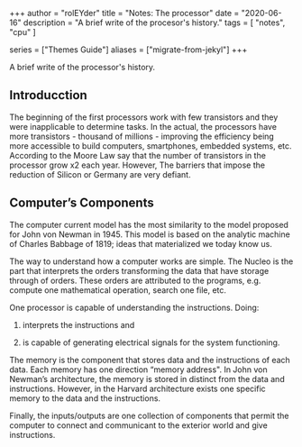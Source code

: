 +++
author = "rolEYder"
title = "Notes:  The processor"
date = "2020-06-16"
description = "A brief write of the procesor's history."
tags = [
    "notes",
    "cpu"
]

series = ["Themes Guide"]
aliases = ["migrate-from-jekyl"]
+++

A brief write of the processor's history.
<!--more-->

## Introducction

The beginning of the first processors work with few transistors and they were inapplicable to determine tasks. In the actual, the processors have more transistors - thousand of millions - improving the efficiency being more accessible to build computers, smartphones, embedded systems, etc. According to the Moore Law say that the number of transistors in the processor grow x2 each year. However, The barriers that impose the reduction of Silicon or Germany are very defiant.


## Computer’s Components

The computer current model has the most similarity to the model proposed for John von Newman in 1945. This model is based on the analytic machine of Charles Babbage of 1819; ideas that materialized we today know us.

The way to understand how a computer works are simple. The Nucleo is the part that interprets the orders transforming the data that have storage through of orders. These orders are attributed to the programs, e.g. compute one mathematical operation, search one file, etc.

One processor is capable of understanding the instructions. Doing:

1. interprets the instructions and

2. is capable of generating electrical signals for the system functioning.

The memory is the component that stores data and the instructions of each data. Each memory has one direction “memory address". In John von Newman’s architecture, the memory is stored in distinct from the data and instructions. However, in the Harvard architecture exists one specific memory to the data and the instructions.

Finally, the inputs/outputs are one collection of components that permit the computer to connect and communicant to the exterior world and give instructions.



